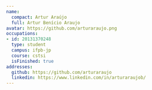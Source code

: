 ```yaml
---
name:
  compact: Artur Araújo
  full: Artur Benício Araujo
avatar: https://github.com/arturaraujo.png
occupations:
- id: 20131370248
  type: student
  campus: ifpb-jp
  course: cstsi
  isFinished: true
addresses:
  github: https://github.com/arturaraujo
  linkedin: https://www.linkedin.com/in/arturaraujob/
---
```

